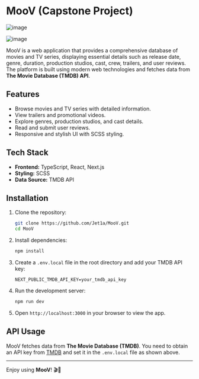 # MooV (Capstone Project)

![image](https://github.com/user-attachments/assets/28930fe8-d1d0-44b2-a821-8f90980584b1)

![image](https://github.com/user-attachments/assets/c98e7423-8c7a-4898-bec5-ff339c56519b)

MooV is a web application that provides a comprehensive database of movies and TV series, displaying essential details such as release date, genre, duration, production studios, cast, crew, trailers, and user reviews. The platform is built using modern web technologies and fetches data from **The Movie Database (TMDB) API**.

## Features

- Browse movies and TV series with detailed information.
- View trailers and promotional videos.
- Explore genres, production studios, and cast details.
- Read and submit user reviews.
- Responsive and stylish UI with SCSS styling.

## Tech Stack

- **Frontend:** TypeScript, React, Next.js
- **Styling:** SCSS
- **Data Source:** TMDB API

## Installation

1. Clone the repository:
   ```bash
   git clone https://github.com/Jet1a/MooV.git
   cd MooV
   ```
2. Install dependencies:
   ```bash
   npm install
   ```
3. Create a `.env.local` file in the root directory and add your TMDB API key:
   ```env
   NEXT_PUBLIC_TMDB_API_KEY=your_tmdb_api_key
   ```
4. Run the development server:
   ```bash
   npm run dev
   ```
5. Open `http://localhost:3000` in your browser to view the app.

## API Usage

MooV fetches data from **The Movie Database (TMDB)**. You need to obtain an API key from [TMDB](https://www.themoviedb.org/) and set it in the `.env.local` file as shown above.

---

Enjoy using **MooV**! 🎬🍿
